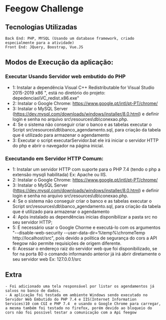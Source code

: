 # Feegow Challenge
 
## Tecnologias Utilizadas
    Back End: PHP, MYSQL (Usando um database framework, criado especialmente para a atividade)
    Front End: JQuery, Boostrap, Vue.JS
 
 
## Modos de Execução da aplicação:
### Executar Usando Servidor web embutido do PHP
 
- 1: Instalar a dependência Visual C++ Redistributable for Visual Studio 2015-2019 x86 ", está no diretório do projeto: depedencias\VC_redist.x86.exe"
- 2: Instalar o Google Chrome: https://www.google.pt/intl/pt-PT/chrome/
- 3: Instalar o MySQL Server  (https://dev.mysql.com/downloads/windows/installer/8.0.html)  e definir login e senha no arquivo src\resources\db\conexao.php.
- 4: Se o sistema não conseguir criar o banco e as tabelas executar o Script src\resources\db\banco_agendamento.sql, para criação da tabela que é utilizado para armazenar o agendamento
- 3: Executar o script executarServidor.bat ele irá iniciar o servidor HTTP do php e abrir o navegador na página inicial.
 
 
### Executando em Servidor HTTP Comum:
-  1: Instalar um servidor HTTP com suporte para o PHP 7.4 (tendo o php a extensão mysqli habilitada) Ex: Apache ou IIS.
-  2: Instalar o Google Chrome: https://www.google.pt/intl/pt-PT/chrome/
-  3: Instalar o MySQL Server (https://dev.mysql.com/downloads/windows/installer/8.0.html) e definir login e senha no arquivo src\resources\db\conexao.php.
-  4: Se o sistema não conseguir criar o banco e as tabelas executar o Script src\resources\db\banco_agendamento.sql, para criação da tabela que é utilizado para armazenar o agendamento
-  4: Após instalado as dependências inicias disponibilizar a pasta src no seu servidor HTTP;
-  5: É necessário usar o Google Chorme e executá-lo com os argumentos "--disable-web-security  --user-data-dir=%temp%\chromeTemp http://localhost/src", pois devido a política de segurança do cors a API feegow não permite requisições de origem diferente.
-  6: Acessar o endereço raiz do servidor web que foi disponibilizado, se for na porta 80 o comando informando anterior já irá abrir diretamente o seu servidor web Ex: 127.0.0.1/src
 
## Extra
    - Foi adicionado uma tela responsável por listar os agendamentos já salvos no banco de dados.
    - A aplicação foi testada em ambiente Windows sendo executado no Servidor Web Embutido do PHP 7.4 e IIS(Internet Information Services)10 com CGI e PHP 7.4  e usando o Google Chrome para carregar, a mesma também foi testado no firefox, porém devido ao bloqueio do cors não foi possível testar a comunicação com a Api feegow
